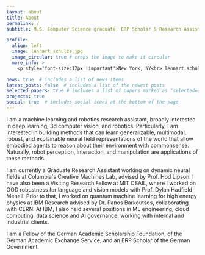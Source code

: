 ```yaml
---
layout: about
title: About
permalink: /
subtitle: M.S. Computer Science graduate, ERP Scholar & Research Assistant at <a href='https://cs.columbia.edu'>Columbia University</a>.

profile:
  align: left
  image: lennart_schulze.jpg
  image_circular: true # crops the image to make it circular
  more_info: >
    <p style='font-size:12px !important'>New York, NY<br> lennart.schulze [at] columbia .edu </p>

news: true  # includes a list of news items
latest_posts: false  # includes a list of the newest posts
selected_papers: true # includes a list of papers marked as "selected={true}"
projects: true
social: true  # includes social icons at the bottom of the page
---
```


I am a machine learning and robotics research assistant, broadly interested in deep learning, 3d computer vision, and robotics. Particularly, I am interested in building methods that can learn generalizable, multimodal, robust, and explainable neural field representations of the world that allow embodied agents to reason about their environment with commonsense. Naturally, robot perception, interaction, and manipulation are applications of these methods.

I am currently a Graduate Research Assistant working on dynamic neural fields at Columbia's Creative Machines Lab, advised by Prof. Hod Lipson. I have also been a Visiting Research Fellow at MIT CSAIL, where I worked on OOD robustness for language and vision models with Prof. Dylan Hadfield-Menell. Prior to that, I worked on quantum machine learning for high energy physics at IBM Research advised by Dr. Panos Barkoutsos, collaborating with CERN. At IBM, I also held several positions in ML engineering, cloud computing, data science and AI governance, working with internal and industrial clients. 

I am a Fellow of the German Academic Scholarship Foundation, of the German Academic Exchange Service, and an ERP Scholar of the German Government. 

<!--Write your biography here. Tell the world about yourself. Link to your favorite [subreddit](http://reddit.com). You can put a picture in, too. The code is already in, just name your picture `prof_pic.jpg` and put it in the `img/` folder.

// Put your address / P.O. box / other info right below your picture. You can also disable any of these elements by editing `profile` property of the YAML header of your `_pages/about.md`. Edit `_bibliography/papers.bib` and Jekyll will render your [publications page](/al-folio/publications/) automatically.

// Link to your social media connections, too. This theme is set up to use [Font Awesome icons](http://fortawesome.github.io/Font-Awesome/) and [Academicons](https://jpswalsh.github.io/academicons/), like the ones below. Add your Facebook, Twitter, LinkedIn, Google Scholar, or just disable all of them.-->
